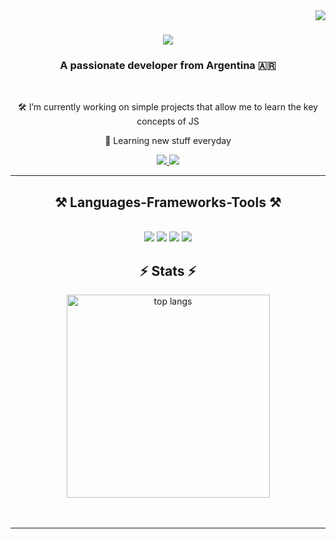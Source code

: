 <img align="right" src="https://visitor-badge.laobi.icu/badge?page_id=spiccoli.spiccoli" />

<h1 align="center">
    <img src="https://readme-typing-svg.herokuapp.com/?font=Righteous&size=35&center=true&vCenter=true&width=500&height=70&duration=4000&lines=Hi+There!+👋;+I'm+Santiago+Piccoli!;" />
</h1>

<h3 align="center">A passionate developer from Argentina 🇦🇷</h3>

<br/>

<div align="center">
 
🛠️ I’m currently working on simple projects that allow me to learn the key concepts of JS

📖 Learning new stuff everyday

 </div>
 
<div align="center"> 
  <a href="mailto:piccolisantiagonicolas@gmail.com">
    <img src="https://img.shields.io/badge/Gmail-333333?style=for-the-badge&logo=gmail&logoColor=red" />
  </a>
  <a href="https://spiccoli.github.io" target="_blank">
     <img src="https://img.shields.io/badge/Portfolio-FF5722?style=for-the-badge&logo=todoist&logoColor=white" target="_blank" /> <!-- sqlite, safari, google-chrome are other good icon options -->
  </a>
</div>

 <hr/>
 
<h2 align="center">⚒️ Languages-Frameworks-Tools ⚒️</h2>
<br/>
<div align="center">
    <img src="https://skillicons.dev/icons?i=c,cs,php," />
    <img src="https://skillicons.dev/icons?i=html,css,js," />
    <img src="https://skillicons.dev/icons?i=bootstrap,tailwind," />
    <img src="https://skillicons.dev/icons?i=mysql,git," />

</div> 

<h2 align="center">⚡ Stats ⚡</h2>
<div align="center">
  <img width=325 align="center" src="https://github-readme-stats.vercel.app/api/top-langs/?username=spiccoli&&langs_count=6&layout=compact&theme=react&border_radius=10&size_weight=0.5&count_weight=0.5" alt="top langs" />
</div>
<!--- C++ AND HTML HIDDEN  hide=c%2B%2B,HTML ---!>
<br/><br/>

<hr/>


